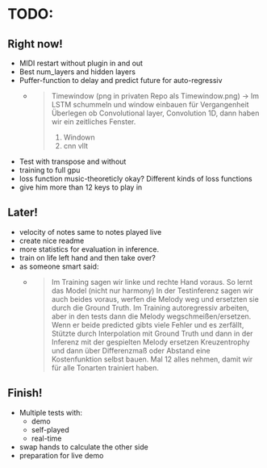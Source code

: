 # TODO:

## Right now!
- MIDI restart without plugin in and out
- Best num_layers and hidden layers
- Puffer-function to delay and predict future for auto-regressiv
  - >Timewindow (png in privaten Repo als Timewindow.png)
    -> Im LSTM schummeln und window einbauen für Vergangenheit
    Überlegen ob Convolutional layer, Convolution 1D, dann haben wir ein zeitliches Fenster.
    >1. Windown
    >2. cnn vllt
- Test with transpose and without
- training to full gpu
- loss function music-theoreticly okay? Different kinds of loss functions
- give him more than 12 keys to play in

## Later!
- velocity of notes same to notes played live
- create nice readme
- more statistics for evaluation in inference.
- train on life left hand and then take over?
- as someone smart said:
  - >Im Training sagen wir linke und rechte Hand voraus. So lernt das Model (nicht nur harmony)
    In der Testinferenz sagen wir auch beides voraus, werfen die Melody weg und ersetzten sie durch die Ground Truth.
    Im Training autoregressiv arbeiten, aber in den tests dann die Melody wegschmeißen/ersetzen.
    Wenn er beide predicted gibts viele Fehler und es zerfällt, Stützte durch Interpolation mit Ground Truth und dann in der Inferenz mit der gespielten Melody ersetzen
    Kreuzentrophy und dann über Differenzmaß oder Abstand eine Kostenfunktion selbst bauen.
    Mal 12 alles nehmen, damit wir für alle Tonarten trainiert haben.

## Finish!
- Multiple tests with:
  - demo
  - self-played
  - real-time
- swap hands to calculate the other side
- preparation for live demo